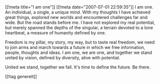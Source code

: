 [[!meta  title="I am one"]]
[[!meta  date="2007-07-01 22:59:35"]]
I am one. An individual, a single, a unique mind. With my thoughts I have achieved great things, explored new worlds and encountered challenges far and wide. But the road stands before me. I have not explored my real potential, but merely spanned the depths of the singular, a terrain devoted to a lone heartbeat, a measure of humanity defined by one.

Freedom is my pillar, my story, my way, but to taste real freedom, we need to join arms and march towards a future in which we free information, people, thoughts and ideas. I am one, we are one, and together we stand united by vision, defined by diversity, alive with potential.

United we stand, together we fall. It's time to define the future. Be there.

[[!tag  generelt]]